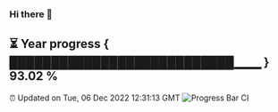 ### Hi there 👋
⏳ Year progress { ███████████████████████████▁▁▁ } 93.02 %
---
⏰ Updated on Tue, 06 Dec 2022 12:31:13 GMT
![Progress Bar CI](https://github.com/liununu/liununu/workflows/Progress%20Bar%20CI/badge.svg)

